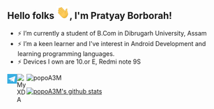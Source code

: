<h2>Hello folks <img src="https://raw.githubusercontent.com/ABSphreak/ABSphreak/master/gifs/Hi.gif" width="30px" height="30px">, I'm Pratyay Borborah!</h2>

- ⚡️ I’m currently a student of B.Com in Dibrugarh University, Assam
- ⚡️ I’m a keen learner and I've interest in Android Development and learning programming languages.
- ⚡️ Devices I own are 10.or E, Redmi note 9S
<a href="https://t.me/popoASM">
  <img align="left" alt="popoA3M's Telegram" width="22px" src="https://raw.githubusercontent.com/edent/SuperTinyIcons/master/images/svg/telegram.svg" />
</a>
<a href="https://forum.xda-developers.com/m/pratyay1245.9414744/">
  <img align="left" alt="My XDA" width="22px" src="https://www.xda-developers.com/public/build/images/favicon-48x48.8f822f21.png" />
</a>
<img src="https://komarev.com/ghpvc/?username=popoA3M&style=flat-square" alt="popoA3M" /><br>

[![popoA3M's github stats](https://readmestats.999857.xyz/api?username=popoA3M&include_all_commits=true&theme=dracula)](https://github.com/popoA3M)
